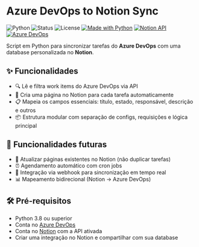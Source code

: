 # Azure DevOps to Notion Sync

![Python](https://img.shields.io/badge/python-3.8+-blue)
![Status](https://img.shields.io/badge/status-em%20desenvolvimento-yellow)
![License](https://img.shields.io/badge/license-MIT-green)
[![Made with Python](https://img.shields.io/badge/Made%20with-Python-3776AB?style=flat&logo=python&logoColor=white)](https://www.python.org/)
[![Notion API](https://img.shields.io/badge/Notion-API-black?logo=notion&logoColor=white)](https://developers.notion.com/)
[![Azure DevOps](https://img.shields.io/badge/Azure_DevOps-API-blue?logo=azure-devops&logoColor=white)](https://learn.microsoft.com/en-us/rest/api/azure/devops/)

Script em Python para sincronizar tarefas do **Azure DevOps** com uma database personalizada no **Notion**.

## ✨ Funcionalidades

- 🔍 Lê e filtra work items do Azure DevOps via API
- 🧱 Cria uma página no Notion para cada tarefa automaticamente
- 📋 Mapeia os campos essenciais: título, estado, responsável, descrição e outros
- 📦 Estrutura modular com separação de configs, requisições e lógica principal

## 🚧 Funcionalidades futuras

- 🔁 Atualizar páginas existentes no Notion (não duplicar tarefas)
- ⏰ Agendamento automático com cron jobs
- 🔔 Integração via webhook para sincronização em tempo real
- 📊 Mapeamento bidirecional (Notion → Azure DevOps)

## 🛠️ Pré-requisitos

- Python 3.8 ou superior
- Conta no [Azure DevOps](https://azure.microsoft.com/en-us/services/devops/)
- Conta no [Notion](https://www.notion.so/) com a API ativada
- Criar uma integração no Notion e compartilhar com sua database

